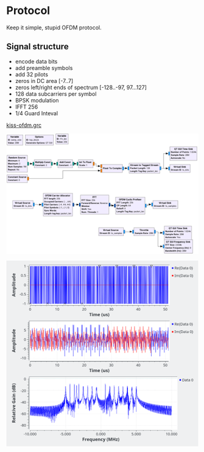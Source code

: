 # Protocol

Keep it simple, stupid OFDM protocol.

## Signal structure
 * encode data bits
 * add preamble symbols
 * add 32 pilots
 * zeros in DC area [-7..7]
 * zeros left/right ends of spectrum [-128..-97, 97...127]
 * 128 data subcarriers per symbol
 * BPSK modulation
 * IFFT 256
 * 1/4 Guard Inteval

[kiss-ofdm.grc](kiss-ofdm.grc)

![Tx Block Diagram](kiss-ofdm-tx-bd.png)

![Tx Plots](kiss-ofdm-tx-plots.png)
